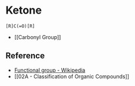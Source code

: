 # Ketone

```smiles
[R]C(=O)[R]
```

- [[Carbonyl Group]]

## Reference

- [Functional group - Wikipedia](https://en.wikipedia.org/wiki/Functional_group)
- [[02A - Classification of Organic Compounds]]
